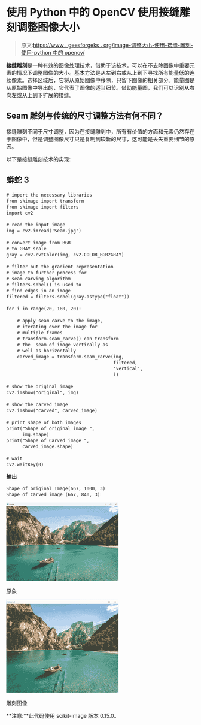 # 使用 Python 中的 OpenCV 使用接缝雕刻调整图像大小

> 原文:[https://www . geesforgeks . org/image-调整大小-使用-接缝-雕刻-使用-python 中的 opencv/](https://www.geeksforgeeks.org/image-resizing-using-seam-carving-using-opencv-in-python/)

**接缝雕刻**是一种有效的图像处理技术，借助于该技术，可以在不去除图像中重要元素的情况下调整图像的大小。基本方法是从左到右或从上到下寻找所有能量低的连续像素。选择区域后，它将从原始图像中移除，只留下图像的相关部分。能量图是从原始图像中导出的，它代表了图像的适当细节。借助能量图，我们可以识别从右向左或从上到下扩展的接缝。

## Seam 雕刻与传统的尺寸调整方法有何不同？

接缝雕刻不同于尺寸调整，因为在接缝雕刻中，所有有价值的方面和元素仍然存在于图像中，但是调整图像尺寸只是复制到较新的尺寸，这可能是丢失重要细节的原因。

以下是接缝雕刻技术的实现:

## 蟒蛇 3

```
# import the necessary libraries
from skimage import transform
from skimage import filters
import cv2

# read the input image
img = cv2.imread('Seam.jpg')

# convert image from BGR
# to GRAY scale
gray = cv2.cvtColor(img, cv2.COLOR_BGR2GRAY)

# filter out the gradient representation 
# image to further process for 
# seam carving algorithm
# filters.sobel() is used to 
# find edges in an image
filtered = filters.sobel(gray.astype("float"))

for i in range(20, 180, 20):

    # apply seam carve to the image, 
    # iterating over the image for
    # multiple frames
    # transform.seam_carve() can transform 
    # the  seam of image vertically as
    # well as horizontally
    carved_image = transform.seam_carve(img,
                                        filtered, 
                                        'vertical',
                                        i)

# show the original image
cv2.imshow("original", img)

# show the carved image
cv2.imshow("carved", carved_image)

# print shape of both images
print("Shape of original image ",
      img.shape)
print("Shape of Carved image ",
      carved_image.shape)

# wait 
cv2.waitKey(0)
```

**输出**

```
Shape of original Image(667, 1000, 3)
Shape of Carved image (667, 840, 3)

```

![](img/f3551ea7854b7cec985159839cafcce5.png)

原象

![](img/666009d049ccf2b2494a51b08249df6b.png)

雕刻图像

**注意:**此代码使用 scikit-image 版本 0.15.0。